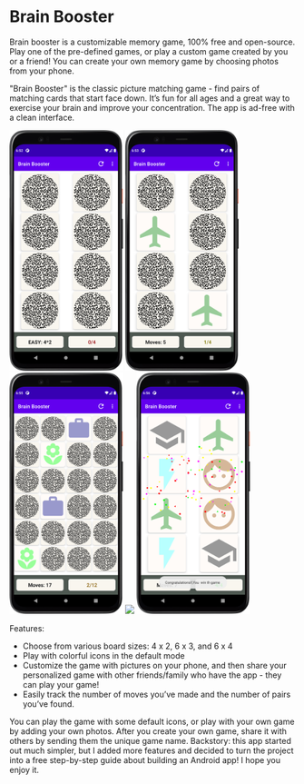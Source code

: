 # Brain Booster
Brain booster is a customizable memory game, 100% free and open-source. Play one of the pre-defined games, or play a custom game created by you or a friend! You can create your own memory game by choosing photos from your phone.

"Brain Booster" is the classic picture matching game - find pairs of matching cards that start face down. It’s fun for all ages and a great way to exercise your brain and improve your concentration. The app is ad-free with a clean interface.

<img  src="/1.png" width="200"/> <img  src="/2.png" width="200"/> <img  src="/3.png" width="200"/> <img  src="/4.png" width="200"/> <img  src="/5.png" width="200"/> 


Features:
* Choose from various board sizes: 4 x 2, 6 x 3, and 6 x 4
* Play with colorful icons in the default mode
* Customize the game with pictures on your phone, and then share your personalized game with other friends/family who have the app - they can play your game!
* Easily track the number of moves you’ve made and the number of pairs you’ve found.

You can play the game with some default icons, or play with your own game by adding your own photos. After you create your own game, share it with others by sending them the unique game name. Backstory: this app started out much simpler, but I added more features and decided to turn the project into a free step-by-step guide about building an Android app! I hope you enjoy it.
